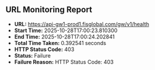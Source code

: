 ## URL Monitoring Report

- **URL:** https://api-gw1-prod1.fisglobal.com/gw/v1/health
- **Start Time:** 2025-10-28T17:00:23.810300
- **End Time:** 2025-10-28T17:00:24.202841
- **Total Time Taken:** 0.392541 seconds
- **HTTP Status Code:** 403
- **Status:** Failure
- **Failure Reason:** HTTP Status Code: 403
